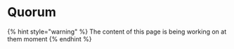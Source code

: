# Quorum

{% hint style="warning" %}
The content of this page is being working on at them moment
{% endhint %}
